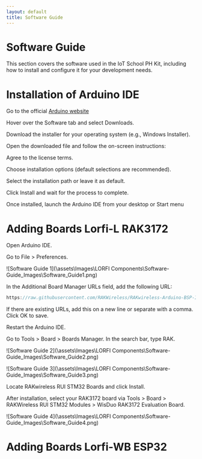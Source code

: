 ```yaml
---
layout: default
title: Software Guide
---
```


# Software Guide

This section covers the software used in the IoT School PH Kit, including how to install and configure it for your development needs.

# Installation of Arduino IDE

Go to the official [Arduino website](www.arduino.cc.)

Hover over the Software tab and select Downloads.

Download the installer for your operating system (e.g., Windows Installer).

Open the downloaded file and follow the on-screen instructions:

Agree to the license terms.

Choose installation options (default selections are recommended).

Select the installation path or leave it as default.

Click Install and wait for the process to complete.

Once installed, launch the Arduino IDE from your desktop or Start menu

# Adding Boards Lorfi-L RAK3172

Open Arduino IDE.

Go to File > Preferences.

![Software Guide 1](\assets\Images\LORFI Components\Software-Guide_Images\Software_Guide1.png)

In the Additional Board Manager URLs field, add the following URL:

```c
https://raw.githubusercontent.com/RAKWireless/RAKwireless-Arduino-BSP-Index/main/package_rakwireless_com_rui_index.json
```

If there are existing URLs, add this on a new line or separate with a comma. Click OK to save.

Restart the Arduino IDE.

Go to Tools > Board > Boards Manager. In the search bar, type RAK.

![Software Guide 2](\assets\Images\LORFI Components\Software-Guide_Images\Software_Guide2.png)

![Software Guide 3](\assets\Images\LORFI Components\Software-Guide_Images\Software_Guide3.png)

Locate RAKwireless RUI STM32 Boards and click Install.

After installation, select your RAK3172 board via Tools > Board > RAKWireless RUI STM32 Modules > WisDuo RAK3172 Evaluation Board.

![Software Guide 4](\assets\Images\LORFI Components\Software-Guide_Images\Software_Guide4.png)

# Adding Boards Lorfi-WB ESP32

